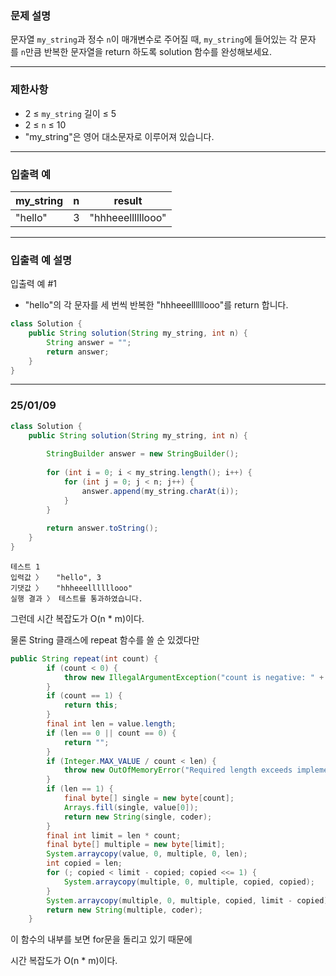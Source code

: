 ### **문제 설명**

문자열 `my_string`과 정수 `n`이 매개변수로 주어질 때, `my_string`에 들어있는 각 문자를 `n`만큼 반복한 문자열을 return 하도록 solution 함수를 완성해보세요.

---

### 제한사항

- 2 ≤ `my_string` 길이 ≤ 5
- 2 ≤ `n` ≤ 10
- "my_string"은 영어 대소문자로 이루어져 있습니다.

---

### 입출력 예

| my_string | n | result |
| --- | --- | --- |
| "hello" | 3 | "hhheeellllllooo" |

---

### 입출력 예 설명

입출력 예 #1

- "hello"의 각 문자를 세 번씩 반복한 "hhheeellllllooo"를 return 합니다.

```java
class Solution {
    public String solution(String my_string, int n) {
        String answer = "";
        return answer;
    }
}
```

---

### 25/01/09

```java
class Solution {
    public String solution(String my_string, int n) {
        
        StringBuilder answer = new StringBuilder();
        
        for (int i = 0; i < my_string.length(); i++) {
            for (int j = 0; j < n; j++) {
                answer.append(my_string.charAt(i));
            }
        }
        
        return answer.toString();
    }
}
```

```
테스트 1
입력값 〉	"hello", 3
기댓값 〉	"hhheeellllllooo"
실행 결과 〉	테스트를 통과하였습니다.
```

그런데 시간 복잡도가 O(n * m)이다.

물론 String 클래스에 repeat 함수를 쓸 순 있겠다만

```java
public String repeat(int count) {
        if (count < 0) {
            throw new IllegalArgumentException("count is negative: " + count);
        }
        if (count == 1) {
            return this;
        }
        final int len = value.length;
        if (len == 0 || count == 0) {
            return "";
        }
        if (Integer.MAX_VALUE / count < len) {
            throw new OutOfMemoryError("Required length exceeds implementation limit");
        }
        if (len == 1) {
            final byte[] single = new byte[count];
            Arrays.fill(single, value[0]);
            return new String(single, coder);
        }
        final int limit = len * count;
        final byte[] multiple = new byte[limit];
        System.arraycopy(value, 0, multiple, 0, len);
        int copied = len;
        for (; copied < limit - copied; copied <<= 1) {
            System.arraycopy(multiple, 0, multiple, copied, copied);
        }
        System.arraycopy(multiple, 0, multiple, copied, limit - copied);
        return new String(multiple, coder);
    }
```

이 함수의 내부를 보면 for문을 돌리고 있기 때문에

시간 복잡도가 O(n * m)이다.